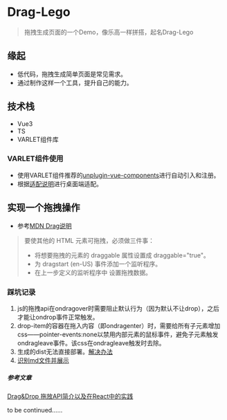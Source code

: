 # Drag-Lego
>拖拽生成页面的一个Demo，像乐高一样拼搭，起名Drag-Lego

## 缘起

- 低代码，拖拽生成简单页面是常见需求。
- 通过制作这样一个工具，提升自己的能力。

## 技术栈

- Vue3
- TS
- VARLET组件库

### VARLET组件使用

- 使用VARLET组件推荐的[unplugin-vue-components](https://varlet.gitee.io/varlet-ui/#/zh-CN/importOnDemand)进行自动引入和注册。
- 根据[适配说明](https://varlet.gitee.io/varlet-ui/#/zh-CN/browserAdaptation)进行桌面端适配。

<!-- 图片插入方式 ![Image text](https://raw.githubusercontent.com/hongmaju/light7Local/master/img/productShow/20170518152848.png) -->

## 实现一个拖拽操作

- 参考[MDN Drag说明](https://developer.mozilla.org/zh-CN/docs/Web/API/HTML_Drag_and_Drop_API)

> 要使其他的 HTML 元素可拖拽，必须做三件事：
>- 将想要拖拽的元素的 draggable 属性设置成 draggable="true"。
>- 为 dragstart (en-US) 事件添加一个监听程序。
>- 在上一步定义的监听程序中 设置拖拽数据。

### 踩坑记录

1. js的拖拽api在ondragover时需要阻止默认行为（因为默认不让drop），之后才能让ondrop事件正常触发。
2. drop-item的容器在拖入内容（即ondragenter）时，需要给所有子元素增加css——pointer-events:none以禁用内部元素的鼠标事件，避免子元素触发ondragleave事件。该css在ondragleave触发时去除。
3. 生成的dist无法直接部署。[解决办法](https://www.jianshu.com/p/597626a6cb83)
4. [识别md文件并展示](https://segmentfault.com/a/1190000040585691)

##### 参考文章
[Drag&Drop 拖放API简介以及在React中的实践](https://juejin.cn/post/6844903849115779086)

to be continued......

